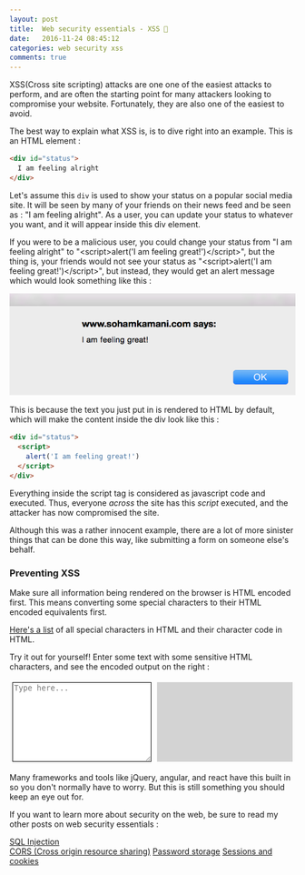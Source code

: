 ```yaml
---
layout: post
title:  Web security essentials - XSS 🔑
date:   2016-11-24 08:45:12
categories: web security xss
comments: true
---
```


XSS(Cross site scripting) attacks are one one of the easiest attacks to perform, and are often the starting point for many attackers looking to compromise your website. Fortunately, they are also one of the easiest to avoid.

<!-- more -->

The best way to explain what XSS is, is to dive right into an example. This is an HTML element :

```html
<div id="status">
  I am feeling alright
</div>
```

Let's assume this `div` is used to show your status on a popular social media site. It will be seen by many of your friends on their news feed and be seen as : "I am feeling alright". As a user, you can update your status to whatever you want, and it will appear inside this div element.

If you were to be a malicious user, you could change your status from "I am feeling alright" to "\<script\>alert('I am feeling great!')\</script\>", but the thing is, your friends would not see your status as "\<script\>alert('I am feeling great!')\</script\>", but instead, they would get an alert message which would look something like this :

![xss](/assets/images/posts/web-security-essentials/xss-alert.png)

This is because the text you just put in is rendered to HTML by default, which will make the content inside the div look like this :

```html
<div id="status">
  <script>
    alert('I am feeling great!')
  </script>
</div>
```

Everything inside the script tag is considered as javascript code and executed. Thus, everyone _across_ the site has this _script_ executed, and the attacker has now compromised the site.

Although this was a rather innocent example, there are a lot of more sinister things that can be done this way, like submitting a form on someone else's behalf.

### Preventing XSS

Make sure all information being rendered on the browser is HTML encoded first. This means converting some special characters to their HTML encoded equivalents first.

[Here's a list](http://www.degraeve.com/reference/specialcharacters.php) of all special characters in HTML and their character code in HTML.

Try it out for yourself! Enter some text with some sensitive HTML characters, and see the encoded output on the right :

<div style="display:flex; min-height:150px;">
<textarea style="flex:1 1 0;margin:5px;border:1px solid black;" id="in" placeholder="Type here..."></textarea>
<div id="out" style="flex:1 1 0;margin:5px;background:lightgrey;overflow-wrap: break-word;overflow-x:auto;"></div>
</div>

Many frameworks and tools like jQuery, angular, and react have this built in so you don't normally have to worry. But this is still something you should keep an eye out for.

If you want to learn more about security on the web, be sure to read my other posts on web security essentials :

[SQL Injection](/blog/2016/11/24/what-is-sql-injection/)  
[CORS (Cross origin resource sharing)](/blog/2016/12/21/web-security-cors/)
[Password storage](/blog/2017/01/01/web-security-password-storage/)
[Sessions and cookies](/blog/2017/01/08/web-security-session-cookies/)

<script src="/assets/scripts/xhr-html-encode.min.js">
</script>
